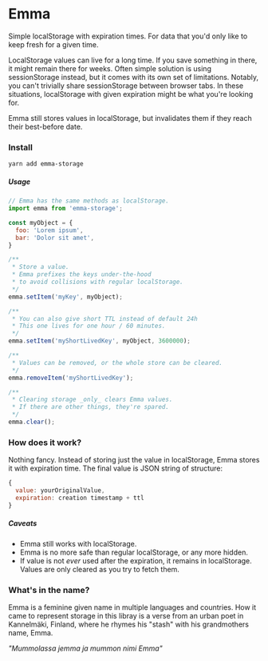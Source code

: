 # Emma

Simple localStorage with expiration times. For data that you'd only like to keep fresh for a given time.

LocalStorage values can live for a long time. If you save something in there, it might remain there for weeks. Often simple solution is using sessionStorage instead, but it comes with its own set of limitations. Notably, you can't trivially share sessionStorage between browser tabs. In these situations, localStorage with given expiration might be what you're looking for.

Emma still stores values in localStorage, but invalidates them if they reach their best-before date.

### Install

`yarn add emma-storage`

##### Usage

```javascript
// Emma has the same methods as localStorage.
import emma from 'emma-storage';

const myObject = {
  foo: 'Lorem ipsum',
  bar: 'Dolor sit amet',
}

/**
 * Store a value.
 * Emma prefixes the keys under-the-hood
 * to avoid collisions with regular localStorage. 
 */
emma.setItem('myKey', myObject);

/**
 * You can also give short TTL instead of default 24h
 * This one lives for one hour / 60 minutes.
 */
emma.setItem('myShortLivedKey', myObject, 3600000);

/**
 * Values can be removed, or the whole store can be cleared.
 */
emma.removeItem('myShortLivedKey');

/**
 * Clearing storage _only_ clears Emma values.
 * If there are other things, they're spared.
 */ 
emma.clear();

```

### How does it work?

Nothing fancy. Instead of storing just the value in localStorage, Emma stores it with expiration time. The final value is JSON string of structure:

```javascript
{
  value: yourOriginalValue,
  expiration: creation timestamp + ttl
}
```

##### Caveats

- Emma still works with localStorage.
- Emma is no more safe than regular localStorage, or any more hidden.
- If value is not _ever_ used after the expiration, it remains in localStorage. Values are only cleared as you try to fetch them.


### What's in the name?

Emma is a feminine given name in multiple languages and countries. How it came to represent storage in this libray is a verse from an urban poet in Kannelmäki, Finland, where he rhymes his "stash" with his grandmothers name, Emma.

_"Mummolassa jemma ja mummon nimi Emma"_

